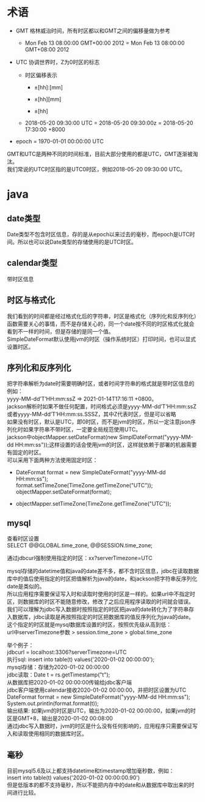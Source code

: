 术语
====

-   GMT 格林威治时间，所有时区都以和GMT之间的偏移量做为参考

    -   Mon Feb 13 08:00:00 GMT+00:00 2012 = Mon Feb 13 08:00:00 GMT+08:00 2012

-   UTC 协调世界时，Z为0时区的标志

    -   时区偏移表示

        -   ±\[hh\]:\[mm\]

        -   ±\[hh\]\[mm\]

        -   ±\[hh\]

    -   2018-05-20 09:30:00 UTC = 2018-05-20 09:30:00z = 2018-05-20 17:30:00 +8000

-   epoch = 1970-01-01 00:00:00 UTC

GMT和UTC是两种不同的时间标准，目前大部分使用的都是UTC，GMT逐渐被淘汰。  
我们常说的UTC时区指的是UTC0时区，例如2018-05-20 09:30:00 UTC。

java
====

date类型
--------

Date类型不包含时区信息，存的是从epoch以来过去的毫秒，而epoch是UTC时间。所以也可以说Date类型的存储使用的是UTC时区。

calendar类型
------------

带时区信息

时区与格式化
------------

我们看到的时间都是经过格式化后的字符串，时区是格式化（序列化和反序列化）函数需要关心的事情，而不是存储关心的，同一个date按不同的时区格式化就会看到不一样的时间，但是存储的是同一个值。  
SimpleDateFormat默认使用jvm的时区（操作系统时区）打印时间，也可以显式设置时区。

序列化和反序列化
----------------

把字符串解析为date时需要明确时区，或者时间字符串的格式就是带时区信息的例如：  
yyyy-MM-dd’T’HH:mm:ssZ ⇒ 2021-01-14T17:16:11 +0800。  
jackson解析时如果不做任何配置，时间格式必须是yyyy-MM-dd’T’HH:mm:ssZ 或者yyyy-MM-dd’T’HH:mm:ss.SSSZ，其中Z代表时区，但是可以省略  
如果没有时区，默认是UTC，即0时区，而不是jvm的时区，所以一定注意json序列化时如果字符串不带时区，一定要全局规范使用UTC。  
jackson中objectMapper.setDateFormat(new SimplDateFormat("yyyy-MM-dd HH:mm:ss"));这样设置的话会使用jvm的时区，这样就依赖于部署的机器需要有固定的时区。  
可以采用下面两种方法使用固定时区：

-   DateFormat format = new SimpleDateFormat("yyyy-MM-dd HH:mm:ss");  
    format.setTimeZone(TimeZone.getTimeZone("UTC"));  
    objectMapper.setDateFormat(format);

-   objectMapper.setTimeZone(TimeZone.getTimeZone("UTC"));

mysql
-----

查看时区设置  
SELECT @@GLOBAL.time\_zone, @@SESSION.time\_zone;

通过jdbcurl强制使用指定的时区：xx?serverTimezone=UTC

mysql存储的datetime值和java的date差不多，都不含时区信息，jdbc在读取数据库中的值后使用指定的时区把值解析为java的date，和jackson把字符串反序列化date是类似的。  
所以应用程序需要保证写入时和读取时使用的时区是一样的。如果url中不指定时区，则数据库的时区不能随意修改，修改了之后应用程序读取的时间就会错误。  
我们可以理解为jdbc写入数据时按照指定的时区把java的date转化为了字符串存入数据库，jdbc读取是再按照指定的时区把数据库的值反序列化为java的date。  
这个指定的时区就是mysql数据库设置的时区，按照优先级从高到低：  
url中serverTimezone参数 &gt; session.time\_zone &gt; global.time\_zone

举个例子：  
jdbcurl = localhost:3306?serverTimezone=UTC  
执行sql: insert into table(t) values('2020-01-02 00:00:00');  
mysql存储：存储为2020-01-02 00:00:00  
jdbc读取：Date t = rs.getTimestamp("t");  
从数据库把2020-01-02 00:00:00传输给jdbc客户端  
jdbc客户端使用calendar接收2020-01-02 00:00:00，并把时区设置为UTC  
DateFormat format = new SimpleDateFormat("yyyy-MM-dd HH:mm:ss");  
System.out.println(format.format(t));  
输出结果: 如果jvm的时区是UTC，输出为2020-01-02 00:00:00，如果jvm的时区是GMT+8，输出是2020-01-02 00:08:00  
通过jdbc写入数据时，jvm的时区是什么没有任何影响的，应用程序只需要保证写入和读取使用相同的数据库时区。

毫秒
----

目前mysql5.6及以上都支持datetime和timestamp增加毫秒数，例如：  
insert into table(t) values('2020-01-02 00:00:00.90')  
但是低版本的都不支持毫秒，所以不能把内存中的date和从数据库中取出来的时间进行比较。
